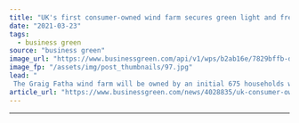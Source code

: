 ```yaml
---
title: "UK's first consumer-owned wind farm secures green light and fresh funding"
date: "2021-03-23"
tags: 
  - business green
source: "business green"
image_url: "https://www.businessgreen.com/api/v1/wps/b2ab16e/7829bffb-d5e5-4361-83b3-3b9b8c7dbeb0/4/Kill-Hill-Wind-Farm-1-185x114.jpg"
image_fp: "/assets/img/post_thumbnails/97.jpg"
lead: "
 The Graig Fatha wind farm will be owned by an initial 675 households who have signed up to Ripple Energy's platform ..."
article_url: "https://www.businessgreen.com/news/4028835/uk-consumer-owned-wind-farm-secures-green-light-fresh-funding"
---
```


---
